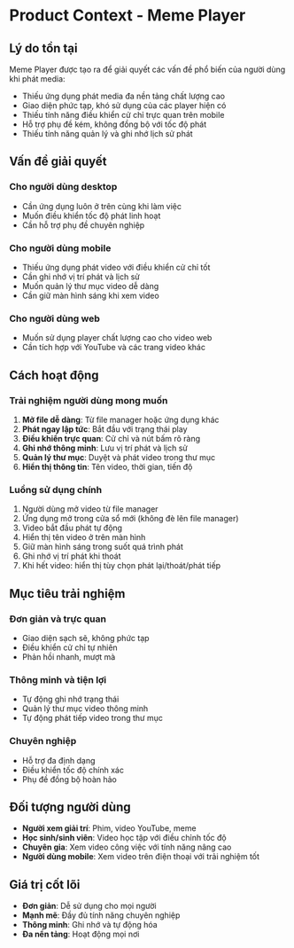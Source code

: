 # Product Context - Meme Player

## Lý do tồn tại
Meme Player được tạo ra để giải quyết các vấn đề phổ biến của người dùng khi phát media:
- Thiếu ứng dụng phát media đa nền tảng chất lượng cao
- Giao diện phức tạp, khó sử dụng của các player hiện có
- Thiếu tính năng điều khiển cử chỉ trực quan trên mobile
- Hỗ trợ phụ đề kém, không đồng bộ với tốc độ phát
- Thiếu tính năng quản lý và ghi nhớ lịch sử phát

## Vấn đề giải quyết

### Cho người dùng desktop
- Cần ứng dụng luôn ở trên cùng khi làm việc
- Muốn điều khiển tốc độ phát linh hoạt
- Cần hỗ trợ phụ đề chuyên nghiệp

### Cho người dùng mobile
- Thiếu ứng dụng phát video với điều khiển cử chỉ tốt
- Cần ghi nhớ vị trí phát và lịch sử
- Muốn quản lý thư mục video dễ dàng
- Cần giữ màn hình sáng khi xem video

### Cho người dùng web
- Muốn sử dụng player chất lượng cao cho video web
- Cần tích hợp với YouTube và các trang video khác

## Cách hoạt động

### Trải nghiệm người dùng mong muốn
1. **Mở file dễ dàng**: Từ file manager hoặc ứng dụng khác
2. **Phát ngay lập tức**: Bắt đầu với trạng thái play
3. **Điều khiển trực quan**: Cử chỉ và nút bấm rõ ràng
4. **Ghi nhớ thông minh**: Lưu vị trí phát và lịch sử
5. **Quản lý thư mục**: Duyệt và phát video trong thư mục
6. **Hiển thị thông tin**: Tên video, thời gian, tiến độ

### Luồng sử dụng chính
1. Người dùng mở video từ file manager
2. Ứng dụng mở trong cửa sổ mới (không đè lên file manager)
3. Video bắt đầu phát tự động
4. Hiển thị tên video ở trên màn hình
5. Giữ màn hình sáng trong suốt quá trình phát
6. Ghi nhớ vị trí phát khi thoát
7. Khi hết video: hiển thị tùy chọn phát lại/thoát/phát tiếp

## Mục tiêu trải nghiệm

### Đơn giản và trực quan
- Giao diện sạch sẽ, không phức tạp
- Điều khiển cử chỉ tự nhiên
- Phản hồi nhanh, mượt mà

### Thông minh và tiện lợi
- Tự động ghi nhớ trạng thái
- Quản lý thư mục video thông minh
- Tự động phát tiếp video trong thư mục

### Chuyên nghiệp
- Hỗ trợ đa định dạng
- Điều khiển tốc độ chính xác
- Phụ đề đồng bộ hoàn hảo

## Đối tượng người dùng
- **Người xem giải trí**: Phim, video YouTube, meme
- **Học sinh/sinh viên**: Video học tập với điều chỉnh tốc độ
- **Chuyên gia**: Xem video công việc với tính năng nâng cao
- **Người dùng mobile**: Xem video trên điện thoại với trải nghiệm tốt

## Giá trị cốt lõi
- **Đơn giản**: Dễ sử dụng cho mọi người
- **Mạnh mẽ**: Đầy đủ tính năng chuyên nghiệp
- **Thông minh**: Ghi nhớ và tự động hóa
- **Đa nền tảng**: Hoạt động mọi nơi